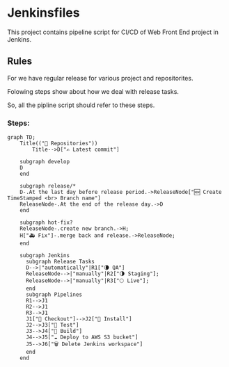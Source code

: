 # Jenkinsfiles

This project contains pipeline script for CI/CD of Web Front End project in Jenkins.

## Rules

For we have regular release for various project and repositorites.

Folowing steps show about how we deal with release tasks.

So, all the pipline script should refer to these steps.

### Steps:

```mermaid
graph TD;
    Title(("📓 Repositories"))
		Title-->D["✍️ Latest commit"]

    subgraph develop
    D
    end

    subgraph release/*
    D-.At the last day before release period.->ReleaseNode["🆕 Create TimeStamped <br> Branch name"]
    ReleaseNode-.At the end of the release day.->D
    end

    subgraph hot-fix?
    ReleaseNode-.create new branch.->H;
    H["🚑 Fix"]-.merge back and release.->ReleaseNode;
    end

    subgraph Jenkins
      subgraph Release Tasks
      D-->|"automatically"|R1["🌘 QA"]
      ReleaseNode-->|"manually"|R2["🌗 Staging"];
      ReleaseNode-->|"manually"|R3["🌕 Live"];
      end
      subgraph Pipelines
      R1-->J1
      R2-->J1
      R3-->J1
      J1["🔗 Checkout"]-->J2["🚚 Install"]
      J2-->J3["🐛 Test"]
      J3-->J4["📃 Build"]
      J4-->J5["☁️ Deploy to AWS S3 bucket"]
      J5-->J6["🗑 Delete Jenkins workspace"]
      end
    end
```
